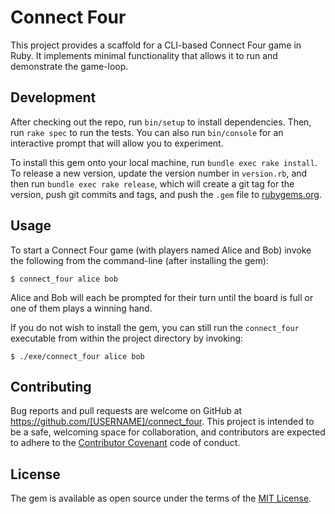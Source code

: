 # Connect Four

This project provides a scaffold for a CLI-based Connect Four game in Ruby. It
implements minimal functionality that allows it to run and demonstrate the
game-loop.

## Development

After checking out the repo, run `bin/setup` to install dependencies. Then, run
`rake spec` to run the tests. You can also run `bin/console` for an interactive
prompt that will allow you to experiment.

To install this gem onto your local machine, run `bundle exec rake install`. To
release a new version, update the version number in `version.rb`, and then run
`bundle exec rake release`, which will create a git tag for the version, push
git commits and tags, and push the `.gem` file to
[rubygems.org](https://rubygems.org).

## Usage

To start a Connect Four game (with players named Alice and Bob) invoke the
following from the command-line (after installing the gem):

    $ connect_four alice bob

Alice and Bob will each be prompted for their turn until the board is full or
one of them plays a winning hand.

If you do not wish to install the gem, you can still run the `connect_four`
executable from within the project directory by invoking:

    $ ./exe/connect_four alice bob

## Contributing

Bug reports and pull requests are welcome on GitHub at
https://github.com/[USERNAME]/connect_four.
This project is intended to be a safe, welcoming space for collaboration, and
contributors are expected to adhere to the
[Contributor Covenant](http://contributor-covenant.org) code of conduct.

## License

The gem is available as open source under the terms of the
[MIT License](http://opensource.org/licenses/MIT).
